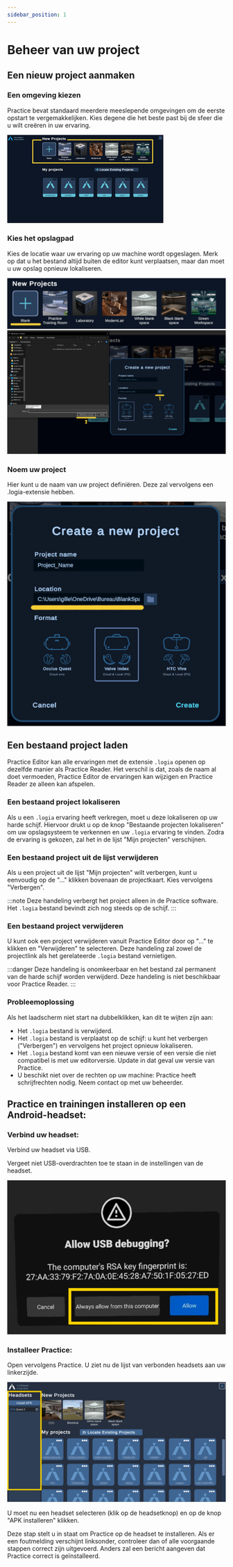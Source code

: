 ```yaml
---
sidebar_position: 1
---
```


# Beheer van uw project

## Een nieuw project aanmaken

### Een omgeving kiezen

Practice bevat standaard meerdere meeslepende omgevingen om de eerste opstart te vergemakkelijken.
Kies degene die het beste past bij de sfeer die u wilt creëren in uw ervaring.

![Projectselectie](/img/proj_select_1.png)

### Kies het opslagpad

Kies de locatie waar uw ervaring op uw machine wordt opgeslagen.
Merk op dat u het bestand altijd buiten de editor kunt verplaatsen, maar dan moet u uw opslag opnieuw lokaliseren.

![Projectselectie 2](/img/proj_select_2.png)
![Projectselectie 3](/img/proj_select_3.png)

### Noem uw project

Hier kunt u de naam van uw project definiëren. Deze zal vervolgens een .logia-extensie hebben.

![Projectselectie 4](/img/proj_select_4.png)

## Een bestaand project laden

Practice Editor kan alle ervaringen met de extensie `.logia` openen op dezelfde manier als Practice Reader. Het verschil is dat, zoals de naam al doet vermoeden, Practice Editor de ervaringen kan wijzigen en Practice Reader ze alleen kan afspelen.

### Een bestaand project lokaliseren

Als u een `.logia` ervaring heeft verkregen, moet u deze lokaliseren op uw harde schijf. Hiervoor drukt u op de knop "Bestaande projecten lokaliseren" om uw opslagsysteem te verkennen en uw `.logia` ervaring te vinden. Zodra de ervaring is gekozen, zal het in de lijst "Mijn projecten" verschijnen.

### Een bestaand project uit de lijst verwijderen

Als u een project uit de lijst "Mijn projecten" wilt verbergen, kunt u eenvoudig op de "..." klikken bovenaan de projectkaart. Kies vervolgens "Verbergen".

:::note
Deze handeling verbergt het project alleen in de Practice software. Het `.logia` bestand bevindt zich nog steeds op de schijf.
:::

### Een bestaand project verwijderen

U kunt ook een project verwijderen vanuit Practice Editor door op "..." te klikken en "Verwijderen" te selecteren. Deze handeling zal zowel de projectlink als het gerelateerde `.logia` bestand vernietigen.

:::danger
Deze handeling is onomkeerbaar en het bestand zal permanent van de harde schijf worden verwijderd. Deze handeling is niet beschikbaar voor Practice Reader.
:::

### Probleemoplossing

Als het laadscherm niet start na dubbelklikken, kan dit te wijten zijn aan:
- Het `.logia` bestand is verwijderd.
- Het `.logia` bestand is verplaatst op de schijf: u kunt het verbergen ("Verbergen") en vervolgens het project opnieuw lokaliseren.
- Het `.logia` bestand komt van een nieuwe versie of een versie die niet compatibel is met uw editorversie. Update in dat geval uw versie van Practice.
- U beschikt niet over de rechten op uw machine: Practice heeft schrijfrechten nodig. Neem contact op met uw beheerder.

## Practice en trainingen installeren op een Android-headset:

### Verbind uw headset:

Verbind uw headset via USB.

Vergeet niet USB-overdrachten toe te staan in de instellingen van de headset.

![Projectselectie 4](/img/proj_select_6.png)

### Installeer Practice:

Open vervolgens Practice. U ziet nu de lijst van verbonden headsets aan uw linkerzijde.

![Projectselectie 4](/img/proj_select_7.png)

U moet nu een headset selecteren (klik op de headsetknop) en op de knop "APK installeren" klikken.

Deze stap stelt u in staat om Practice op de headset te installeren. Als er een foutmelding verschijnt linksonder, controleer dan of alle voorgaande stappen correct zijn uitgevoerd. Anders zal een bericht aangeven dat Practice correct is geïnstalleerd.


